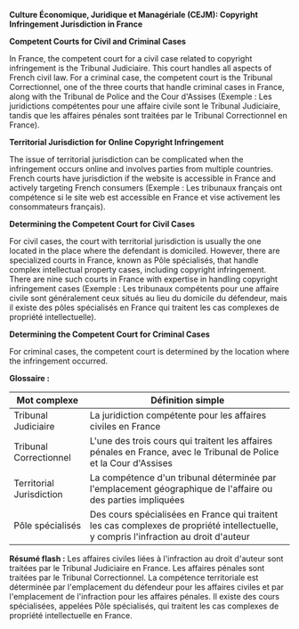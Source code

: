 **Culture Économique, Juridique et Managériale (CEJM): Copyright Infringement Jurisdiction in France**

**Competent Courts for Civil and Criminal Cases**

In France, the competent court for a civil case related to copyright infringement is the Tribunal Judiciaire. This court handles all aspects of French civil law. For a criminal case, the competent court is the Tribunal Correctionnel, one of the three courts that handle criminal cases in France, along with the Tribunal de Police and the Cour d'Assises (Exemple : Les juridictions compétentes pour une affaire civile sont le Tribunal Judiciaire, tandis que les affaires pénales sont traitées par le Tribunal Correctionnel en France).

**Territorial Jurisdiction for Online Copyright Infringement**

The issue of territorial jurisdiction can be complicated when the infringement occurs online and involves parties from multiple countries. French courts have jurisdiction if the website is accessible in France and actively targeting French consumers (Exemple : Les tribunaux français ont compétence si le site web est accessible en France et vise activement les consommateurs français).

**Determining the Competent Court for Civil Cases**

For civil cases, the court with territorial jurisdiction is usually the one located in the place where the defendant is domiciled. However, there are specialized courts in France, known as Pôle spécialisés, that handle complex intellectual property cases, including copyright infringement. There are nine such courts in France with expertise in handling copyright infringement cases (Exemple : Les tribunaux compétents pour une affaire civile sont généralement ceux situés au lieu du domicile du défendeur, mais il existe des pôles spécialisés en France qui traitent les cas complexes de propriété intellectuelle).

**Determining the Competent Court for Criminal Cases**

For criminal cases, the competent court is determined by the location where the infringement occurred.

**Glossaire :**

| Mot complexe | Définition simple |
| --- | --- |
| Tribunal Judiciaire | La juridiction compétente pour les affaires civiles en France |
| Tribunal Correctionnel | L'une des trois cours qui traitent les affaires pénales en France, avec le Tribunal de Police et la Cour d'Assises |
| Territorial Jurisdiction | La compétence d'un tribunal déterminée par l'emplacement géographique de l'affaire ou des parties impliquées |
| Pôle spécialisés | Des cours spécialisées en France qui traitent les cas complexes de propriété intellectuelle, y compris l'infraction au droit d'auteur |

**Résumé flash :**
Les affaires civiles liées à l'infraction au droit d'auteur sont traitées par le Tribunal Judiciaire en France. Les affaires pénales sont traitées par le Tribunal Correctionnel. La compétence territoriale est déterminée par l'emplacement du défendeur pour les affaires civiles et par l'emplacement de l'infraction pour les affaires pénales. Il existe des cours spécialisées, appelées Pôle spécialisés, qui traitent les cas complexes de propriété intellectuelle en France.